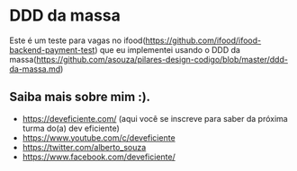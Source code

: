 # DDD da massa

Este é um teste para vagas no ifood(https://github.com/ifood/ifood-backend-payment-test) que eu implementei usando o DDD da massa(https://github.com/asouza/pilares-design-codigo/blob/master/ddd-da-massa.md)

## Saiba mais sobre mim :). 
- https://deveficiente.com/ (aqui você se inscreve para saber da próxima turma do(a) dev eficiente)
- https://www.youtube.com/c/deveficiente
- https://twitter.com/alberto_souza
- https://www.facebook.com/deveficiente/


 